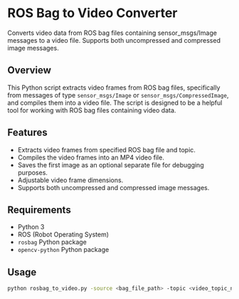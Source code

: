 # ROS Bag to Video Converter

Converts video data from ROS bag files containing sensor_msgs/Image messages to a video file. Supports both uncompressed and compressed image messages.

## Overview

This Python script extracts video frames from ROS bag files, specifically from messages of type `sensor_msgs/Image` or `sensor_msgs/CompressedImage`, and compiles them into a video file. The script is designed to be a helpful tool for working with ROS bag files containing video data.

## Features

- Extracts video frames from specified ROS bag file and topic.
- Compiles the video frames into an MP4 video file.
- Saves the first image as an optional separate file for debugging purposes.
- Adjustable video frame dimensions.
- Supports both uncompressed and compressed image messages.

## Requirements

- Python 3
- ROS (Robot Operating System)
- `rosbag` Python package
- `opencv-python` Python package

## Usage

```bash
python rosbag_to_video.py -source <bag_file_path> -topic <video_topic_name> -output <output_video_file_path> [-first_image <first_image_file_path>] [-width <video_frame_width>] [-height <video_frame_height>] [-compressed]
```
